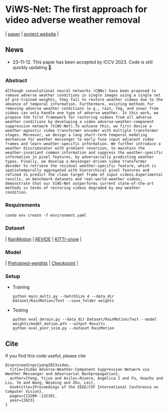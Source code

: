 # ViWS-Net: The first approach for video adverse weather removal

| [paper](https://openaccess.thecvf.com/content/ICCV2023/html/Yang_Video_Adverse-Weather-Component_Suppression_Network_via_Weather_Messenger_and_Adversarial_Backpropagation_ICCV_2023_paper.html) | [project website](https://yijun-yang.github.io/viwsnet/index.html) |


## News
- 23-11-12. This paper has been accepted by ICCV 2023. Code is still quickly updating 🌝.

### Abstract

    Although convolutional neural networks (CNNs) have been proposed to remove adverse weather conditions in single images using a single set of pre-trained weights, they fail to restore weather videos due to the absence of temporal information. Furthermore, existing methods for removing adverse weather conditions (e.g., rain, fog, and snow) from videos can only handle one type of adverse weather. In this work, we propose the first framework for restoring videos from all adverse weather conditions by developing a video adverse-weather-component suppression network (ViWS-Net).To achieve this, we first devise a weather-agnostic video transformer encoder with multiple transformer stages. Moreover, we design a long short-term temporal modeling mechanism for weather messenger to early fuse input adjacent video frames and learn weather-specific information. We further introduce a weather discriminator with gradient reversion, to maintain the weather-invariant common information and suppress the weather-specific information in pixel features, by adversarially predicting weather types. Finally, we develop a messenger-driven video transformer decoder to retrieve the residual weather-specific feature, which is spatiotemporally aggregated with hierarchical pixel features and refined to predict the clean target frame of input videos.Experimental results, on benchmark datasets and real-world weather videos, demonstrate that our ViWS-Net outperforms current state-of-the-art methods in terms of restoring videos degraded by any weather condition.


### Requirements

  ```
  conda env create -f environment.yaml
  ```

### Dataset

| [RainMotion](https://drive.google.com/file/d/1905B_e2RgQGnyfHd5xpjB4lTLYoq0Jm4/view?usp=sharing) | [REVIDE](https://drive.google.com/file/d/1MYaVMUtcfqXeZpnbsfoJ2JBcpZUUlXGg/view?usp=sharing) | [KITTI-snow](https://drive.google.com/file/d/1_1IsyT5nTvYjrCwNgP4LDOh_rXnPP_LE/view?usp=sharing) |

### Model
| [Pretrained-weights](https://drive.google.com/drive/folders/15iZKXFT7apjUSoN2WUMAbb0tvJgyh3YP) | [Checkpoint](https://drive.google.com/file/d/1Jfui4eaDY24CPRsQQqBjlA9bUhE6G76b/view?usp=drive_link) |

### Setup

- Training

  ```
  python main_multi.py --batchSize 4 --data_dir Dataset/RainMotion/Test --save_folder weights
  ```
- Testing
  ```
  python eval_derain.py --data_dir Dataset/RainMotion/Test --model weights/model_motion.pth --output Results
  python eval_psnr_ssim.py --dataset RainMotion
  ```


## Cite
If you find this code useful, please cite
~~~
@inproceedings{yang2023video,
  title={Video Adverse-Weather-Component Suppression Network via Weather Messenger and Adversarial Backpropagation},
  author={Yang, Yijun and Aviles-Rivero, Angelica I and Fu, Huazhu and Liu, Ye and Wang, Weiming and Zhu, Lei},
  booktitle={Proceedings of the IEEE/CVF International Conference on Computer Vision},
  pages={13200--13210},
  year={2023}
}
~~~

